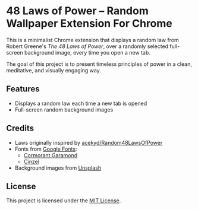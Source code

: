 # 48 Laws of Power – Random Wallpaper Extension For Chrome

This is a minimalist Chrome extension that displays a random law from Robert Greene's *The 48 Laws of Power*, over a randomly selected full-screen background image, every time you open a new tab.

The goal of this project is to present timeless principles of power in a clean, meditative, and visually engaging way.

## Features

- Displays a random law each time a new tab is opened
- Full-screen random background images

## Credits

- Laws originally inspired by [acekyd/Random48LawsOfPower](https://github.com/acekyd/Random48LawsOfPower)
- Fonts from [Google Fonts](https://fonts.google.com):
  - [Cormorant Garamond](https://fonts.google.com/specimen/Cormorant+Garamond)
  - [Cinzel](https://fonts.google.com/specimen/Cinzel)
- Background images from [Unsplash](https://unsplash.com)

## License

This project is licensed under the [MIT License](LICENSE).
